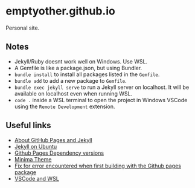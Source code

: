 # emptyother.github.io

Personal site.

## Notes

- Jekyll/Ruby doesnt work well on Windows. Use WSL.
- A Gemfile is like a package.json, but using Bundler.
- `bundle install` to install all packages listed in the `Gemfile`.
- `bundle add` to add a new package to `Gemfile`.
- `bundle exec jekyll serve` to run a Jekyll server on localhost. It will be
  available on localhost even when running WSL.
- `code .` inside a WSL terminal to open the project in Windows VSCode using the
  `Remote Development` extension.

## Useful links

- [About GitHub Pages and Jekyll](https://docs.github.com/en/pages/setting-up-a-github-pages-site-with-jekyll/about-github-pages-and-jekyll)
- [Jekyll on Ubuntu](https://jekyllrb.com/docs/installation/ubuntu/)
- [Github Pages Dependency versions](https://pages.github.com/versions/)
- [Minima Theme](https://github.com/jekyll/minima)
- [Fix for error encountered when first building with the Github pages package](https://talk.jekyllrb.com/t/load-error-cannot-load-such-file-webrick/5417)
- [VSCode and WSL](https://learn.microsoft.com/en-us/windows/wsl/tutorials/wsl-vscode)
